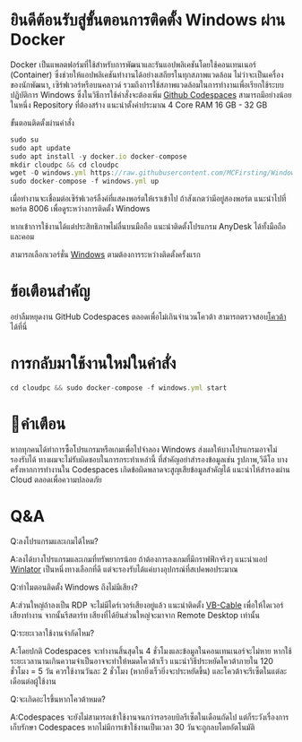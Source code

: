 # ยินดีต้อนรับสู่ขั้นตอนการติดตั้ง Windows ผ่าน Docker
Docker เป็นแพลตฟอร์มที่ใช้สำหรับการพัฒนาและรันแอปพลิเคชันโดยใช้คอนเทนเนอร์ (Container) ซึ่งช่วยให้แอปพลิเคชันทำงานได้อย่างเสถียรในทุกสภาพแวดล้อม ไม่ว่าจะเป็นเครื่องของนักพัฒนา, เซิร์ฟเวอร์หรือบนคลาวด์ รวมถึงการใช้สภาพแวดล้อมในการทำงานเพื่อเรียกใช้ระบบปฏิบัติการ Windows ซึ่งในวิธีการใช้คำสั่งจะต้องเพิ่ม [Github Codespaces](https://github.com/codespaces) สามารถมีอย่างน้อยในหนึ่ง Repository ที่ต้องสร้าง แนะนำตั้งค่าประมาณ 4 Core RAM 16 GB - 32 GB

ขั้นตอนติดตั้งผ่านคำสั่ง
```js
sudo su
sudo apt update
sudo apt install -y docker.io docker-compose
mkdir cloudpc && cd cloudpc
wget -O windows.yml https://raw.githubusercontent.com/MCFirsting/Windows-Docker-Install-TH/main/windows.yml
sudo docker-compose -f windows.yml up
```
เมื่อทำงานจะเชื่อมต่อเซิร์ฟเวอร์ลิ้งค์ที่แสดงพอร์ตให้เราเข้าไป
ถ้าสังเกตว่ามีอยู่สองพอร์ต แนะนำไปที่พอร์ต 8006 เพื่อดูระหว่างการติดตั้ง Windows

หากเข้าการใช้งานได้แต่ประสิทธิภาพไม่ลื่นบนมือถือ
แนะนำติดตั้งโปรแกรม AnyDesk ได้ทั้งมือถือและคอม

สามารถเลือกเวอร์ชั่น [Windows](https://github.com/dockur/windows/?tab=readme-ov-file#how-do-i-select-the-windows-version) ตามต้องการระหว่างติดตั้งครั้งแรก

# ข้อเตือนสำคัญ
อย่าลืมหยุดงาน GitHub Codespaces ตลอดเพื่อไม่เกินจำนวนโควต้า
สามารถตรวจสอบ[โควต้า](https://github.com/settings/billing/summary)ได้ที่นี่

# การกลับมาใช้งานใหม่ในคำสั่ง
```js
cd cloudpc && sudo docker-compose -f windows.yml start
```

# 🚫คำเตือน
หากทุกคนได้ทำการซื้อโปรแกรมหรือเกมเพื่อไปจำลอง Windows ส่งผลให้บางโปรแกรมอาจไม่รองรับได้ ทางผมจะไม่รับผิดชอบในการกระทำเหล่านี้ ที่สำคัญอย่าสำรองข้อมูลเช่น รูปภาพ,วีดีโอ บางครั้งหากการทำงานใน Codespaces เกิดข้อผิดพลาดจะสูญเสียข้อมูลสำคัญได้ แนะนำไห้สำรองผ่าน Cloud ตลอดเพื่อความปลอดภัย

# Q&A
Q:ลงโปรแกรมและเกมได้ไหม?

A:ลงได้บางโปรแกรมและเกมที่ทรัพยากรน้อย ถ้าต้องการลงเกมที่มีกราฟฟิกจริงๆ แนะนำแอป [Winlator](https://github.com/brunodev85/Winlator/releases) เป็นหนึ่งทางเลือกที่ดี แต่จะรองรับได้แค่บางอุปกรณ์ที่สเปคพอประมาณ

Q:ทำไมตอนติดตั้ง Windows ถึงไม่มีเสียง?

A:ส่วนใหญ่ถ้าลงเป็น RDP จะไม่มีไดร์เวอร์เสียงอยู่แล้ว แนะนำติดตั้ง [VB-Cable](https://vb-audio.com/Cable/index.htm) เพื่อให้ไดเวอร์เสียงทำงาน จากนั้นรีสตาร์ท เสียงที่ได้ยินส่วนใหญ่จะมาจาก Remote Desktop เท่านั้น

Q:ระยะเวลาใช้งานจำกัดไหม?

A:โดยปกติ Codespaces จะทำงานสิ้นสุดใน 4 ชั่วโมงและข้อมูลในคอนเทนเนอร์จะไม่หาย หากใช้ระยะเวลานานเกินความจำเป็นอาจจะทำให้หมดโควต้าเร็ว แนะนำวิธีประหยัดโควต้าภายใน 120 ชั่วโมง = 5 วัน ควรใช้งานวันละ 2 ชั่วโมง (หากยิ่งเร็วยิ่งจะประหยัดขึ้น) และโควต้าจะรีเซ็ตในแต่ละเดือนต่อผู้ใช้งาน

Q:จะเกิดอะไรขึ้นหากโควต้าหมด?

A:Codespaces จะยังไม่สามารถเข้าใช้งานจนกว่ารอรอบบิลรีเซ็ตในเดือนถัดไป แต่ก็ระวังเรื่องการเก็บรักษา Codespaces หากไม่มีการเข้าใช้งานเป็นเวลา 30 วันจะถูกลบโดยอัตโนมัติ
